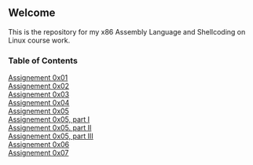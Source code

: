 ## Welcome

This is the repository for my x86 Assembly Language and Shellcoding on Linux course work.

### Table of Contents

[Assignement 0x01](https://norrismw.github.io/SLAE/assignment-1)<br>
[Assignement 0x02](https://norrismw.github.io/SLAE/assignment-2)<br>
[Assignement 0x03](https://norrismw.github.io/SLAE/assignment-3)<br>
[Assignement 0x04](https://norrismw.github.io/SLAE/assignment-4)<br>
[Assignement 0x05](https://norrismw.github.io/SLAE/assignment-5)<br>
[Assignement 0x05, part I](https://norrismw.github.io/SLAE/assignment-5p1)<br>
[Assignement 0x05. part II](https://norrismw.github.io/SLAE/assignment-5p2)<br>
[Assignement 0x05, part III](https://norrismw.github.io/SLAE/assignment-5p3)<br>
[Assignement 0x06](https://norrismw.github.io/SLAE/assignment-6)<br>
[Assignement 0x07](https://norrismw.github.io/SLAE/assignment-7)<br>
